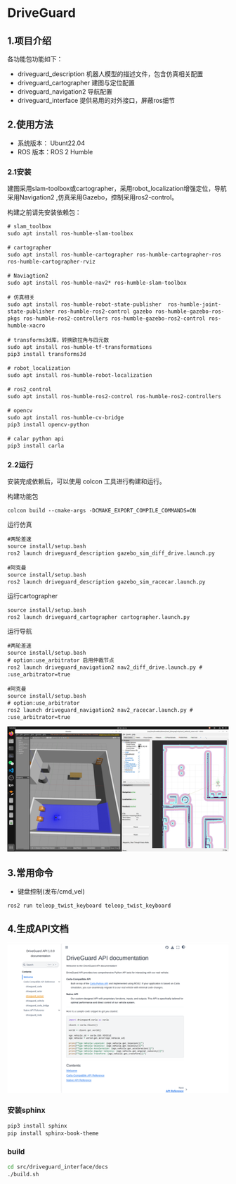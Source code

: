 
# DriveGuard

## 1.项目介绍

各功能包功能如下：
- driveguard_description 机器人模型的描述文件，包含仿真相关配置
- driveguard_cartographer 建图与定位配置
- driveguard_navigation2 导航配置
- driveguard_interface  提供易用的对外接口，屏蔽ros细节


## 2.使用方法   

- 系统版本： Ubunt22.04
- ROS 版本：ROS 2 Humble

### 2.1安装

建图采用slam-toolbox或cartographer，采用robot_localization增强定位，导航采用Navigation2 ,仿真采用Gazebo，控制采用ros2-control。

构建之前请先安装依赖包：
```
# slam_toolbox
sudo apt install ros-humble-slam-toolbox

# cartographer 
sudo apt install ros-humble-cartographer ros-humble-cartographer-ros ros-humble-cartographer-rviz

# Naviagtion2
sudo apt install ros-humble-nav2* ros-humble-slam-toolbox

# 仿真相关
sudo apt install ros-humble-robot-state-publisher  ros-humble-joint-state-publisher ros-humble-ros2-control gazebo ros-humble-gazebo-ros-pkgs ros-humble-ros2-controllers ros-humble-gazebo-ros2-control ros-humble-xacro 

# transforms3d库，转换欧拉角与四元数
sudo apt install ros-humble-tf-transformations 
pip3 install transforms3d 

# robot_localization
sudo apt install ros-humble-robot-localization

# ros2_control
sudo apt install ros-humble-ros2-control ros-humble-ros2-controllers

# opencv
sudo apt install ros-humble-cv-bridge
pip3 install opencv-python

# calar python api
pip3 install carla
```

### 2.2运行

安装完成依赖后，可以使用 colcon 工具进行构建和运行。

构建功能包

```
colcon build --cmake-args -DCMAKE_EXPORT_COMPILE_COMMANDS=ON
```

运行仿真

```
#两轮差速
source install/setup.bash
ros2 launch driveguard_description gazebo_sim_diff_drive.launch.py 

#阿克曼
source install/setup.bash
ros2 launch driveguard_description gazebo_sim_racecar.launch.py 
```

运行cartographer

```
source install/setup.bash
ros2 launch driveguard_cartographer cartographer.launch.py
```

运行导航

```
#两轮差速
source install/setup.bash
# option:use_arbitrator 启用仲裁节点
ros2 launch driveguard_navigation2 nav2_diff_drive.launch.py # :use_arbitrator=true

#阿克曼
source install/setup.bash
# option:use_arbitrator
ros2 launch driveguard_navigation2 nav2_racecar.launch.py # :use_arbitrator=true
```

![sim_ackermann](media/sim_ackermann.png)


## 3.常用命令

- 键盘控制(发布/cmd_vel)
```
ros2 run teleop_twist_keyboard teleop_twist_keyboard
```

## 4.生成API文档
![API](media/API.png)
### 安装sphinx
```sh
pip3 install sphinx
pip install sphinx-book-theme
```
### build
```bash
cd src/driveguard_interface/docs
./build.sh
```